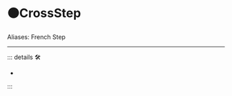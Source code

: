 # 🟠<motor>CrossStep</motor>

Aliases: French Step

---

<!-- =================================================== -->
<!-- =================================================== -->
<!-- =================================================== -->
<!-- =================================================== -->
<!-- =================================================== -->
::: details 🛠

-

:::
